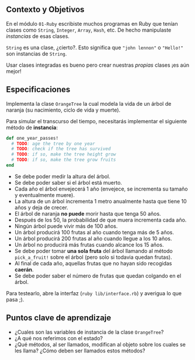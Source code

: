 ## Contexto y Objetivos

En el módulo `01-Ruby` escribiste muchos programas en Ruby que tenían clases como `String`, `Integer`, `Array`, `Hash`, etc. De hecho manipulaste *instancias* de esas clases.

`String` es una clase, ¿cierto?. Esto significa que `"john lennon"` o `"Hello!"` son instancias de `String`.

Usar clases integradas es bueno pero crear nuestras *propias* clases ¡es aún mejor!

## Especificaciones

Implementa la clase `OrangeTree` la cual modela la vida de un árbol de naranja (su nacimiento, ciclo de vida y muerte).

Para simular el transcurso del tiempo, necesitarás implementar el siguiente método de **instancia**:

```ruby
def one_year_passes!
  # TODO: age the tree by one year
  # TODO: check if the tree has survived
  # TODO: if so, make the tree height grow
  # TODO: if so, make the tree grow fruits
end
```

- Se debe poder medir la altura del árbol.
- Se debe poder saber si el árbol está muerto.
- Cada año el árbol envejecerá 1 año (envejece, se incrementa su tamaño y eventualmente muere).
- La altura de un árbol incrementa 1 metro anualmente hasta que tiene 10 años y deja de crecer.
- El árbol de naranja **no puede** morir hasta que tenga 50 años.
- Después de los 50, la probabilidad de que muera incrementa cada año.
- Ningún árbol puede vivir más de 100 años.
- Un árbol producirá 100 frutas al año cuando tenga más de 5 años.
- Un árbol producirá 200 frutas al año cuando llegue a los 10 años.
- Un árbol no producirá más frutas cuando alcance los 15 años.
- Se debe poder tomar **una sola fruta** del árbol llamando al método `pick_a_fruit!` sobre el árbol (pero solo si todavia quedan frutas).
- Al final de cada año, aquellas frutas que no hayan sido recogidas **caerán**.
- Se debe poder saber el número de frutas que quedan colgando en el árbol.

Para testearlo, abre la interfaz (`ruby lib/interface.rb`) y averigua lo que pasa ;).

## Puntos clave de aprendizaje

- ¿Cuales son las variables de instancia de la clase `OrangeTree`?
- ¿A qué nos referimos con el estado?
- ¿Qué métodos, al ser llamados, modifican al objeto sobre los cuales se les llama? ¿Cómo deben ser llamados estos métodos?
